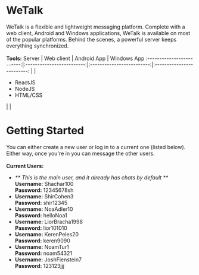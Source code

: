 # WeTalk
WeTalk is a flexible and lightweight messaging platform. Complete with a web client, Android and Windows applications, WeTalk is available on most of the popular platforms. Behind the scenes, a powerful server keeps everything synchronized.
<br><br>
<b>Tools:</b>
Server             | Web client | Android App | Windows App
:-------------------------:|:-------------------------:|:-------------------------:|:-------------------------:
|  | <ul><li>ReactJS</li><li>NodeJS</li><li>HTML/CSS</li></ul> |  | 

# Getting Started
You can either create a new user or log in to a current one (listed below). Either way, once you're in you can message the other users.
<br><br>
<b>Current Users:</b>
<ul>
  <li>
    <i>** This is the main user, and it already has chats by default **</i> <br>
    <b>Username:</b> Shachar100<br>
    <b>Password:</b> 12345678sh
  </li>
  <li>
    <b>Username:</b> ShirCohen3<br>
    <b>Password:</b> shir12345
  </li>
  <li>
    <b>Username:</b> NoaAdler10<br>
    <b>Password:</b> helloNoa1
  </li>
  <li>
    <b>Username:</b> LiorBracha1998<br>
    <b>Password:</b> lior101010
  </li>
  <li>
    <b>Username:</b> KerenPeles20<br>
    <b>Password:</b> keren9090
  </li>
  <li>
    <b>Username:</b> NoamTur1
<br>    <b>Password:</b> noam54321
  </li>
  <li>
    <b>Username:</b> JoshFienstein7<br>
    <b>Password:</b> 123123jjj
  </li>
</ul>
